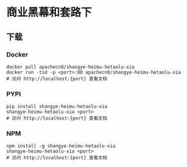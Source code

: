 # 商业黑幕和套路下

## 下载

### Docker

```
docker pull apachecn0/shangye-heimu-hetaolu-xia
docker run -tid -p <port>:80 apachecn0/shangye-heimu-hetaolu-xia
# 访问 http://localhost:{port} 查看文档
```

### PYPI

```
pip install shangye-heimu-hetaolu-xia
shangye-heimu-hetaolu-xia <port>
# 访问 http://localhost:{port} 查看文档
```

### NPM

```
npm install -g shangye-heimu-hetaolu-xia
shangye-heimu-hetaolu-xia <port>
# 访问 http://localhost:{port} 查看文档
```